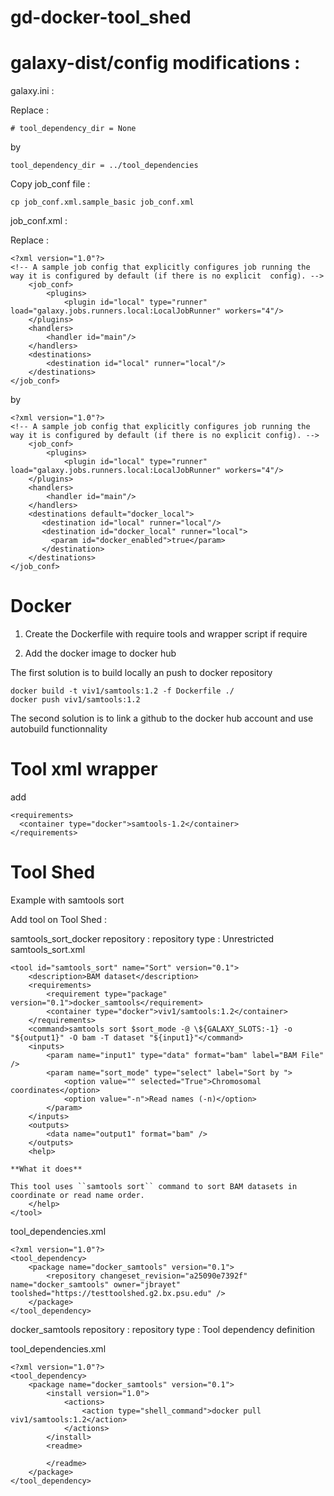 # gd-docker-tool_shed

# galaxy-dist/config modifications :

galaxy.ini :

Replace : 

```
# tool_dependency_dir = None
```

by

```
tool_dependency_dir = ../tool_dependencies
```

Copy job_conf file :

```
cp job_conf.xml.sample_basic job_conf.xml
```

job_conf.xml :

Replace : 

```
<?xml version="1.0"?>
<!-- A sample job config that explicitly configures job running the way it is configured by default (if there is no explicit  config). -->
    <job_conf>
        <plugins>
            <plugin id="local" type="runner" load="galaxy.jobs.runners.local:LocalJobRunner" workers="4"/>
    </plugins>
    <handlers>
        <handler id="main"/>
    </handlers>
    <destinations>
        <destination id="local" runner="local"/>
    </destinations>
</job_conf>
```

by

```
<?xml version="1.0"?>
<!-- A sample job config that explicitly configures job running the way it is configured by default (if there is no explicit config). -->
    <job_conf>
        <plugins>
            <plugin id="local" type="runner" load="galaxy.jobs.runners.local:LocalJobRunner" workers="4"/>
    </plugins>
    <handlers>
        <handler id="main"/>
    </handlers>
    <destinations default="docker_local">
       <destination id="local" runner="local"/>
       <destination id="docker_local" runner="local">
         <param id="docker_enabled">true</param>
       </destination>
    </destinations>
</job_conf>
```

# Docker

1. Create the Dockerfile with require tools and wrapper script if require

2. Add the docker image to docker hub

The first solution is to build locally an push to docker repository
 ```
docker build -t viv1/samtools:1.2 -f Dockerfile ./
docker push viv1/samtools:1.2
 ```

The second solution is to link a github to the docker hub account and use autobuild functionnality

# Tool xml wrapper

add 

```
<requirements>
  <container type="docker">samtools-1.2</container>
</requirements>
```

# Tool Shed 

Example with samtools sort

Add tool on Tool Shed :

samtools_sort_docker repository : repository type : Unrestricted
samtools_sort.xml

```
<tool id="samtools_sort" name="Sort" version="0.1">
    <description>BAM dataset</description>
    <requirements>
        <requirement type="package" version="0.1">docker_samtools</requirement>
        <container type="docker">viv1/samtools:1.2</container>
    </requirements>
    <command>samtools sort $sort_mode -@ \${GALAXY_SLOTS:-1} -o "${output1}" -O bam -T dataset "${input1}"</command>
    <inputs>
        <param name="input1" type="data" format="bam" label="BAM File" />
        <param name="sort_mode" type="select" label="Sort by ">
            <option value="" selected="True">Chromosomal coordinates</option>
            <option value="-n">Read names (-n)</option>
        </param>
    </inputs>
    <outputs>
        <data name="output1" format="bam" />
    </outputs>
    <help>

**What it does**

This tool uses ``samtools sort`` command to sort BAM datasets in coordinate or read name order.
    </help>
</tool>
```

tool_dependencies.xml 

```
<?xml version="1.0"?>
<tool_dependency>
    <package name="docker_samtools" version="0.1">
        <repository changeset_revision="a25090e7392f" name="docker_samtools" owner="jbrayet" toolshed="https://testtoolshed.g2.bx.psu.edu" />
    </package>
</tool_dependency>
```

docker_samtools repository : repository type : Tool dependency definition

tool_dependencies.xml

```
<?xml version="1.0"?>
<tool_dependency>
    <package name="docker_samtools" version="0.1">
        <install version="1.0">
            <actions>
                <action type="shell_command">docker pull viv1/samtools:1.2</action>
            </actions>
        </install>
        <readme>

        </readme>
    </package>
</tool_dependency>
```




